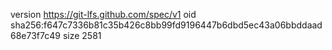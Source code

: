 version https://git-lfs.github.com/spec/v1
oid sha256:f647c7336b81c35b426c8bb99fd9196447b6dbd5ec43a06bbddaad68e73f7c49
size 2581

